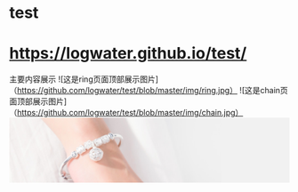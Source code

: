 # test
# https://logwater.github.io/test/
主要内容展示
![这是ring页面顶部展示图片]（https://github.com/logwater/test/blob/master/img/ring.jpg）
![这是chain页面顶部展示图片]（https://github.com/logwater/test/blob/master/img/chain.jpg）
![这是bracelet页面顶部展示图片](https://github.com/logwater/test/blob/master/img/bracelet.jpg)
